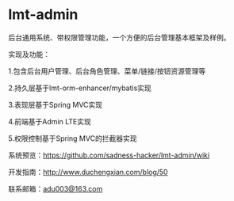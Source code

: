 # lmt-admin
后台通用系统、带权限管理功能，一个方便的后台管理基本框架及样例。

实现及功能：

1.包含后台用户管理、后台角色管理、菜单/链接/按钮资源管理等

2.持久层基于lmt-orm-enhancer/mybatis实现

3.表现层基于Spring MVC实现

4.前端基于Admin LTE实现

5.权限控制基于Spring MVC的拦截器实现

系统预览：https://github.com/sadness-hacker/lmt-admin/wiki

开发指南：http://www.duchengxian.com/blog/50

联系邮箱：adu003@163.com
